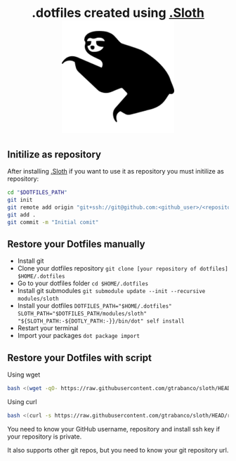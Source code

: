 <div align="center">
  <h1>
    .dotfiles created using <a href="https://github.com/gtrabanco/sloth">.Sloth</a>
    <div style="display:block">
      <a href="https://github.com/gtrabanco/sloth">
        <img src="sloth.svg" alt="Sloth Logo" width="256px" height="256px" />
      </a>
    </div>
  </h1>
</div>

## Initilize as repository

After installing <a href="https://github.com/gtrabanco/sloth">.Sloth</a> if you want to use it as repository you must initilize as repository:

```bash
cd "$DOTFILES_PATH"
git init
git remote add origin "git+ssh://git@github.com:<github_user>/<repository>.git"
git add .
git commit -m "Initial comit"
```

## Restore your Dotfiles manually

* Install git
* Clone your dotfiles repository `git clone [your repository of dotfiles] $HOME/.dotfiles`
* Go to your dotfiles folder `cd $HOME/.dotfiles`
* Install git submodules `git submodule update --init --recursive modules/sloth`
* Install your dotfiles `DOTFILES_PATH="$HOME/.dotfiles" SLOTH_PATH="$DOTFILES_PATH/modules/sloth" "${SLOTH_PATH:-${DOTLY_PATH:-}}/bin/dot" self install`
* Restart your terminal
* Import your packages `dot package import`

## Restore your Dotfiles with script

Using wget
```bash
bash <(wget -qO- https://raw.githubusercontent.com/gtrabanco/sloth/HEAD/restorer)
```

Using curl
```bash
bash <(curl -s https://raw.githubusercontent.com/gtrabanco/sloth/HEAD/restorer)
```

You need to know your GitHub username, repository and install ssh key if your repository is private.

It also supports other git repos, but you need to know your git repository url.
